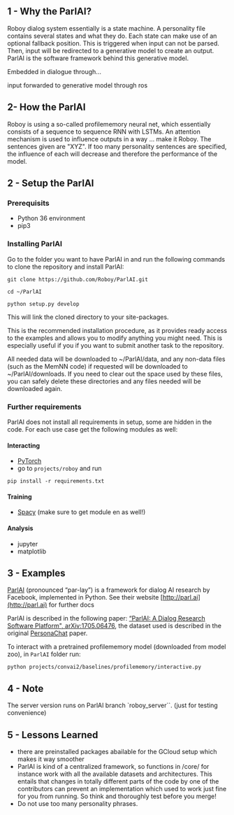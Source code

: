 ## 1 - Why the ParlAI?
Roboy dialog system essentially is a state machine. A personality file contains several states and what they do. Each state can make use of an optional fallback position. This is triggered when input can not be parsed. Then, input will be redirected to a generative model to create an output. ParlAI is the software framework behind this generative model. 


Embedded in dialogue through...

input forwarded to generative model through ros

## 2- How the ParlAI
Roboy is using a so-called profilememory neural net, which essentially consists of a sequence to sequence RNN with LSTMs. An attention mechanism is used to influence outputs in a way ... make it Roboy. The sentences given  are "XYZ". If too many personality sentences are specified, the influence of each will decrease and therefore the performance of the model.   

## 2 - Setup the ParlAI
### Prerequisits
- Python 36 environment
- pip3

### Installing ParlAI
Go to the folder you want to have ParlAI in and run the following commands to clone the repository and install ParlAI:
```
git clone https://github.com/Roboy/ParlAI.git
```
```
cd ~/ParlAI
```
```
python setup.py develop
```
This will link the cloned directory to your site-packages. 

This is the recommended installation procedure, as it provides ready access to the examples and allows you to modify anything you might need. This is especially useful if you if you want to submit another task to the repository.

All needed data will be downloaded to ~/ParlAI/data, and any non-data files (such as the MemNN code) if requested will be downloaded to ~/ParlAI/downloads. If you need to clear out the space used by these files, you can safely delete these directories and any files needed will be downloaded again. 

### Further requirements
ParlAI does not install all requirements in setup, some are hidden in the code. For each use case get the following modules as well:

#### Interacting
- [PyTorch](http://pytorch.org/)
- go to `projects/roboy` and run
```
pip install -r requirements.txt
```

#### Training
- [Spacy](https://spacy.io/usage/) (make sure to get module en as well!) 

#### Analysis
- jupyter
- matplotlib

## 3 - Examples

[ParlAI](https://github.com/Roboy/ParlAI/) (pronounced “par-lay”) is a framework for dialog AI research by Facebook, implemented in Python. See their website [http://parl.ai](http://parl.ai) for further docs

ParlAI is described in the following paper:
[“ParlAI: A Dialog Research Software Platform", arXiv:1705.06476](https://arxiv.org/abs/1705.06476), the dataset used is described in the original [PersonaChat](https://arxiv.org/pdf/1801.07243.pdf) paper.

To interact with a pretrained profilememory model (downloaded from model zoo), in `ParlAI` folder run:
```
python projects/convai2/baselines/profilememory/interactive.py 
```

## 4 - Note
The server version runs on ParlAI branch `roboy_server``. (just for testing convenience)

## 5 - Lessons Learned
- there are preinstalled packages abailable for the GCloud setup which makes it way smoother
- ParlAI is kind of a centralized framework, so functions in /core/ for instance work with all the available datasets and architectures. This entails that changes in totally different parts of the code by one of the contributors can prevent an implementation which used to work just fine for you from running. So think and thoroughly test before you merge!
- Do not use too many personality phrases.

